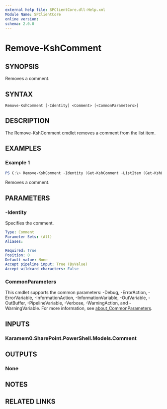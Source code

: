 ```yaml
---
external help file: SPClientCore.dll-Help.xml
Module Name: SPClientCore
online version:
schema: 2.0.0
---
```


# Remove-KshComment

## SYNOPSIS
Removes a comment.

## SYNTAX

```
Remove-KshComment [-Identity] <Comment> [<CommonParameters>]
```

## DESCRIPTION
The Remove-KshComment cmdlet removes a comment from the list item.

## EXAMPLES

### Example 1
```powershell
PS C:\> Remove-KshComment -Identity (Get-KshComment -ListItem (Get-KshListItem -List (Get-KshList -ListTitle 'Site Pages') -ItemId 1) -CommentId 1)
```

Removes a comment.

## PARAMETERS

### -Identity
Specifies the comment.

```yaml
Type: Comment
Parameter Sets: (All)
Aliases:

Required: True
Position: 0
Default value: None
Accept pipeline input: True (ByValue)
Accept wildcard characters: False
```

### CommonParameters
This cmdlet supports the common parameters: -Debug, -ErrorAction, -ErrorVariable, -InformationAction, -InformationVariable, -OutVariable, -OutBuffer, -PipelineVariable, -Verbose, -WarningAction, and -WarningVariable. For more information, see [about_CommonParameters](http://go.microsoft.com/fwlink/?LinkID=113216).

## INPUTS

### Karamem0.SharePoint.PowerShell.Models.Comment

## OUTPUTS

### None

## NOTES

## RELATED LINKS
